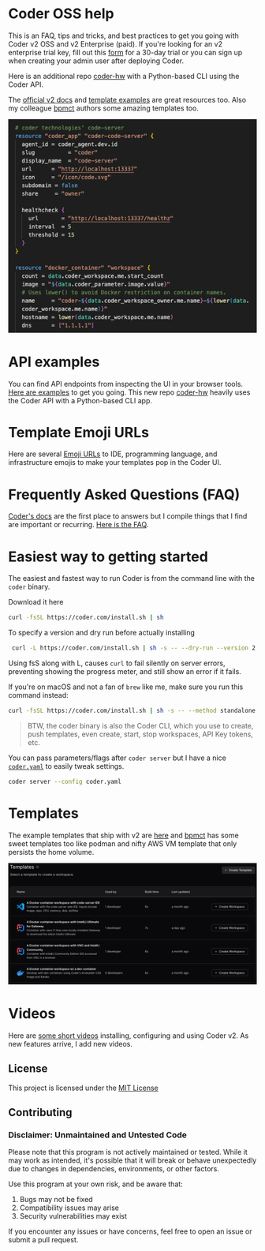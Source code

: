 # Coder OSS help

This is an FAQ, tips and tricks, and best practices to get you going with Coder v2 OSS and v2 Enterprise (paid). If you're looking for an v2 enterprise trial key, fill out this [form](https://coder.com/trial) for a 30-day trial  or you can sign up when creating your admin user after deploying Coder.

Here is an additional repo [coder-hw](https://github.com/sharkymark/coder-hw) with a Python-based CLI using the Coder API.

The [official v2 docs](https://github.com/coder/coder/tree/main/docs) and [template examples](https://github.com/coder/coder/tree/main/examples/templates) are great resources too. Also my colleague [bpmct](https://github.com/bpmct/coder-templates) authors some amazing templates too.

![Main menu screenshot](./docs/images/docker-template.png)

# API examples

You can find API endpoints from inspecting the UI in your browser tools. [Here are examples](api.md) to get you going. This new repo [coder-hw](https://github.com/sharkymark/coder-hw) heavily uses the Coder API with a Python-based CLI app.

# Template Emoji URLs

Here are several [Emoji URLs](emoji-urls.md) to IDE, programming language, and infrastructure emojis to make your templates pop in the Coder UI.

# Frequently Asked Questions (FAQ)

[Coder's docs](https://github.com/coder/coder/tree/main/docs) are the first place to answers but I compile things that I find are important or recurring. [Here is the FAQ](faq.md).

# Easiest way to getting started

The easiest and fastest way to run Coder is from the command line with the `coder` binary.

Download it here

```sh
curl -fsSL https://coder.com/install.sh | sh
```

To specify a version and dry run before actually installing

```sh
 curl -L https://coder.com/install.sh | sh -s -- --dry-run --version 2.10.0
```

Using fsS along with L, causes `curl` to fail silently on server errors, preventing showing the progress meter, and still show an error if it fails.

If you're on macOS and not a fan of `brew` like me, make sure you run this command instead:

```sh
curl -fsSL https://coder.com/install.sh | sh -s -- --method standalone
```

> BTW, the coder binary is also the Coder CLI, which you use to create, push templates, even create, start, stop workspaces, API Key tokens, etc.

You can pass parameters/flags after `coder server` but I have a nice [`coder.yaml`](./standalone-yaml/coder.yaml) to easily tweak settings.

```sh
coder server --config coder.yaml
```

# Templates

The example templates that ship with v2 are [here](https://github.com/coder/coder/tree/main/examples/templates) and [bpmct](https://github.com/bpmct/coder-templates) has some sweet templates too like podman and nifty AWS VM template that only persists the home volume.

![Main menu screenshot](./docs/images/templates-ui.png)

# Videos

Here are [some short videos](videos.md) installing, configuring and using Coder v2. As new features arrive, I add new videos.

## License

This project is licensed under the [MIT License](LICENSE)

## Contributing

### Disclaimer: Unmaintained and Untested Code

Please note that this program is not actively maintained or tested. While it may work as intended, it's possible that it will break or behave unexpectedly due to changes in dependencies, environments, or other factors.

Use this program at your own risk, and be aware that:
1. Bugs may not be fixed
1. Compatibility issues may arise
1. Security vulnerabilities may exist

If you encounter any issues or have concerns, feel free to open an issue or submit a pull request.




